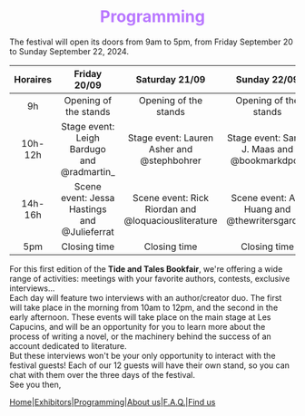 # <center><font color='#B978FF'>Programming</font></center> #

The festival will open its doors from 9am to 5pm, from Friday September 20 to Sunday September 22, 2024.  

|Horaires|Friday 20/09|Saturday 21/09|Sunday 22/09|
|:----:|:----:|:----:|:----:|
|9h| Opening of the stands| Opening of the stands| Opening of the stands|
|10h-12h|Stage event: Leigh Bardugo and @radmartin_|Stage event: Lauren Asher and @stephbohrer|Stage event: Sarah J. Maas and @bookmarkdpod|
|14h-16h|Scene event: Jessa Hastings and @Julieferrat|Scene event: Rick Riordan and @loquaciousliterature|Scene event: Ara Huang and @thewritersgarden|
|5pm|Closing time|Closing time|Closing time|

For this first edition of the **Tide and Tales Bookfair**, we're offering a wide range of activities: meetings with your favorite authors, contests, exclusive interviews...  
Each day will feature two interviews with an author/creator duo. The first will take place in the morning from 10am to 12pm, and the second in the early afternoon. These events will take place on the main stage at Les Capucins, and will be an opportunity for you to learn more about the process of writing a novel, or the machinery behind the success of an account dedicated to literature.  
But these interviews won't be your only opportunity to interact with the festival guests! Each of our 12 guests will have their own stand, so you can chat with them over the three days of the festival.  
See you then,

[Home](Index.md)|[Exhibitors](Exhibitors.md)|[Programming](Programming.md)|[About us](AboutUs.md)|[F.A.Q.](Ask.md)|[Find us](WhereTo.md)
